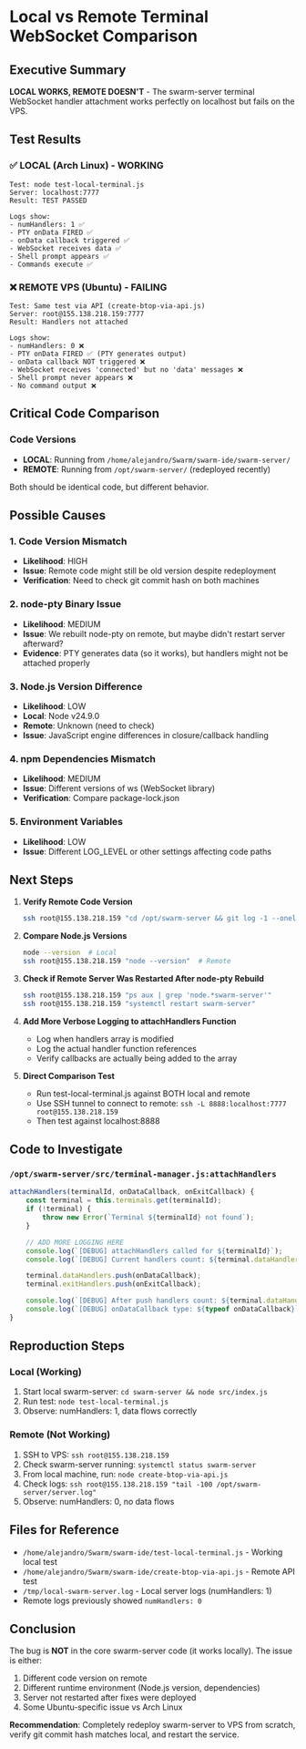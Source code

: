 # Local vs Remote Terminal WebSocket Comparison

## Executive Summary
**LOCAL WORKS, REMOTE DOESN'T** - The swarm-server terminal WebSocket handler attachment works perfectly on localhost but fails on the VPS.

## Test Results

### ✅ LOCAL (Arch Linux) - WORKING
```
Test: node test-local-terminal.js
Server: localhost:7777
Result: TEST PASSED

Logs show:
- numHandlers: 1 ✅
- PTY onData FIRED ✅
- onData callback triggered ✅
- WebSocket receives data ✅
- Shell prompt appears ✅
- Commands execute ✅
```

### ❌ REMOTE VPS (Ubuntu) - FAILING
```
Test: Same test via API (create-btop-via-api.js)
Server: root@155.138.218.159:7777
Result: Handlers not attached

Logs show:
- numHandlers: 0 ❌
- PTY onData FIRED ✅ (PTY generates output)
- onData callback NOT triggered ❌
- WebSocket receives 'connected' but no 'data' messages ❌
- Shell prompt never appears ❌
- No command output ❌
```

## Critical Code Comparison

### Code Versions
- **LOCAL**: Running from `/home/alejandro/Swarm/swarm-ide/swarm-server/`
- **REMOTE**: Running from `/opt/swarm-server/` (redeployed recently)

Both should be identical code, but different behavior.

## Possible Causes

### 1. Code Version Mismatch
- **Likelihood**: HIGH
- **Issue**: Remote code might still be old version despite redeployment
- **Verification**: Need to check git commit hash on both machines

### 2. node-pty Binary Issue
- **Likelihood**: MEDIUM
- **Issue**: We rebuilt node-pty on remote, but maybe didn't restart server afterward?
- **Evidence**: PTY generates data (so it works), but handlers might not be attached properly

### 3. Node.js Version Difference
- **Likelihood**: LOW
- **Local**: Node v24.9.0
- **Remote**: Unknown (need to check)
- **Issue**: JavaScript engine differences in closure/callback handling

### 4. npm Dependencies Mismatch
- **Likelihood**: MEDIUM
- **Issue**: Different versions of ws (WebSocket library)
- **Verification**: Compare package-lock.json

### 5. Environment Variables
- **Likelihood**: LOW
- **Issue**: Different LOG_LEVEL or other settings affecting code paths

## Next Steps

1. **Verify Remote Code Version**
   ```bash
   ssh root@155.138.218.159 "cd /opt/swarm-server && git log -1 --oneline"
   ```

2. **Compare Node.js Versions**
   ```bash
   node --version  # Local
   ssh root@155.138.218.159 "node --version"  # Remote
   ```

3. **Check if Remote Server Was Restarted After node-pty Rebuild**
   ```bash
   ssh root@155.138.218.159 "ps aux | grep 'node.*swarm-server'"
   ssh root@155.138.218.159 "systemctl restart swarm-server"
   ```

4. **Add More Verbose Logging to attachHandlers Function**
   - Log when handlers array is modified
   - Log the actual handler function references
   - Verify callbacks are actually being added to the array

5. **Direct Comparison Test**
   - Run test-local-terminal.js against BOTH local and remote
   - Use SSH tunnel to connect to remote: `ssh -L 8888:localhost:7777 root@155.138.218.159`
   - Then test against localhost:8888

## Code to Investigate

### `/opt/swarm-server/src/terminal-manager.js:attachHandlers`
```javascript
attachHandlers(terminalId, onDataCallback, onExitCallback) {
    const terminal = this.terminals.get(terminalId);
    if (!terminal) {
        throw new Error(`Terminal ${terminalId} not found`);
    }

    // ADD MORE LOGGING HERE
    console.log(`[DEBUG] attachHandlers called for ${terminalId}`);
    console.log(`[DEBUG] Current handlers count: ${terminal.dataHandlers.length}`);

    terminal.dataHandlers.push(onDataCallback);
    terminal.exitHandlers.push(onExitCallback);

    console.log(`[DEBUG] After push handlers count: ${terminal.dataHandlers.length}`);
    console.log(`[DEBUG] onDataCallback type: ${typeof onDataCallback}`);
}
```

## Reproduction Steps

### Local (Working)
1. Start local swarm-server: `cd swarm-server && node src/index.js`
2. Run test: `node test-local-terminal.js`
3. Observe: numHandlers: 1, data flows correctly

### Remote (Not Working)
1. SSH to VPS: `ssh root@155.138.218.159`
2. Check swarm-server running: `systemctl status swarm-server`
3. From local machine, run: `node create-btop-via-api.js`
4. Check logs: `ssh root@155.138.218.159 "tail -100 /opt/swarm-server/server.log"`
5. Observe: numHandlers: 0, no data flows

## Files for Reference

- `/home/alejandro/Swarm/swarm-ide/test-local-terminal.js` - Working local test
- `/home/alejandro/Swarm/swarm-ide/create-btop-via-api.js` - Remote API test
- `/tmp/local-swarm-server.log` - Local server logs (numHandlers: 1)
- Remote logs previously showed `numHandlers: 0`

## Conclusion

The bug is **NOT** in the core swarm-server code (it works locally). The issue is either:
1. Different code version on remote
2. Different runtime environment (Node.js version, dependencies)
3. Server not restarted after fixes were deployed
4. Some Ubuntu-specific issue vs Arch Linux

**Recommendation**: Completely redeploy swarm-server to VPS from scratch, verify git commit hash matches local, and restart the service.
